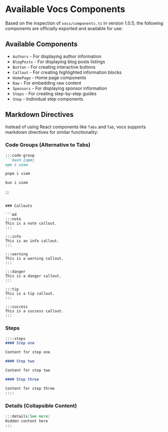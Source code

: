 # Available Vocs Components

Based on the inspection of `vocs/components.ts` in version 1.0.5, the following components are officially exported and available for use:

## Available Components

- `Authors` - For displaying author information
- `BlogPosts` - For displaying blog posts listings
- `Button` - For creating interactive buttons
- `Callout` - For creating highlighted information blocks
- `HomePage` - Home page components
- `Raw` - For embedding raw content
- `Sponsors` - For displaying sponsor information
- `Steps` - For creating step-by-step guides
- `Step` - Individual step components

## Markdown Directives

Instead of using React components like `Tabs` and `Tab`, vocs supports markdown directives for similar functionality:

### Code Groups (Alternative to Tabs)

```md
:::code-group
```bash [npm]
npm i viem
```

```bash [pnpm]
pnpm i viem
```

```bash [bun]
bun i viem
```
:::
```

### Callouts

```md
:::note
This is a note callout.
:::

:::info
This is an info callout.
:::

:::warning
This is a warning callout.
:::

:::danger
This is a danger callout.
:::

:::tip
This is a tip callout.
:::

:::success
This is a success callout.
:::
```

### Steps

```md
::::steps
#### Step one

Content for step one

#### Step two

Content for step two

#### Step three

Content for step three
::::
```

### Details (Collapsible Content)

```md
:::details[See more]
Hidden content here
:::
```